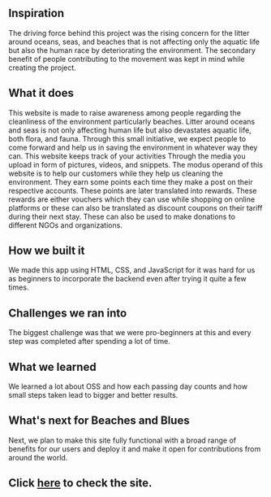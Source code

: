  
## Inspiration
The driving force behind this project was the rising concern for the litter around oceans, seas, and beaches that is not affecting only the aquatic life but also the human race by deteriorating the environment.
The secondary benefit of people contributing to the movement was kept in mind while creating the project.

## What it does
This website is made to raise awareness among people regarding the cleanliness of the environment particularly beaches. Litter around oceans and seas is not only affecting human life but also devastates aquatic life, both flora, and fauna.
Through this small initiative, we expect people to come forward and help us in saving the environment in whatever way they can.
This website keeps track of your activities Through the media you upload in form of pictures, videos, and snippets. The modus operand of this website is to help our customers while they help us cleaning the environment. They earn some points each time they make a post on their respective accounts. These points are later translated into rewards. These rewards are either vouchers which they can use while shopping on online platforms or these can also be translated as discount coupons on their tariff during their next stay. These can also be used to make donations to different NGOs and organizations.

## How we built it
We made this app using HTML, CSS, and JavaScript for it was hard for us as beginners to incorporate the backend even after trying it quite a few times. 

## Challenges we ran into
The biggest challenge was that we were pro-beginners at this and every step was completed after spending a lot of time.


## What we learned
We learned a lot about OSS and how each passing day counts and how small steps taken lead to bigger and better results.

## What's next for Beaches and Blues
Next, we plan to make this site fully functional with a broad range of benefits for our users and deploy it and make it open for contributions from around the world.
 
 
 ## Click [**here**](https://aniket126.github.io/hackathon/) to check the site.
